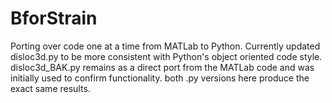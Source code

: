 # BforStrain

Porting over code one at a time from MATLab to Python. Currently updated disloc3d.py 
to be more consistent with Python's object oriented code style. disloc3d_BAK.py remains 
as a direct port from the MATLab code and was initially used to confirm functionality.
both .py versions here produce the exact same results.